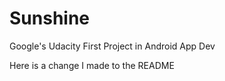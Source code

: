 Sunshine
========

Google's Udacity First Project in Android App Dev

Here is a change I made to the README
